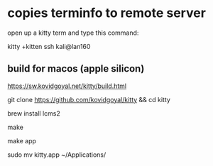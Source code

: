 # copies terminfo to remote server

open up a kitty term and type this command:

kitty +kitten ssh kali@lan160

## build for macos (apple silicon)

https://sw.kovidgoyal.net/kitty/build.html

git clone https://github.com/kovidgoyal/kitty && cd kitty

brew install lcms2

make

make app

sudo mv kitty.app ~/Applications/
